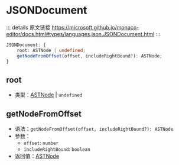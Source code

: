 # JSONDocument
        
::: details 原文链接
https://microsoft.github.io/monaco-editor/docs.html#types/languages.json.JSONDocument.html
:::

```ts
JSONDocument: {
    root: ASTNode | undefined;
    getNodeFromOffset(offset, includeRightBound?): ASTNode;
}
```
## root
- 类型：[ASTNode](/api/languages/json/ASTNode.md) | `undefined`
## getNodeFromOffset
- 语法：`getNodeFromOffset(offset, includeRightBound?): ASTNode`
- 参数：
  - `offset`: `number`
  - `includeRightBound`: `boolean`
- 返回值：[ASTNode](/api/languages/json/ASTNode.md)
